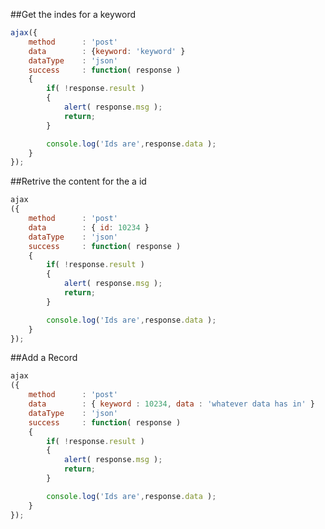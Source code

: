 ##Get the indes for a keyword

```javascript
ajax({
	method		: 'post'
	data		: {keyword: 'keyword' }
	dataType	: 'json'
	success		: function( response )
	{
		if( !response.result )
		{
			alert( response.msg );
			return;
		}

		console.log('Ids are',response.data );
	}
});
```

##Retrive the content for the a id

```javascript
ajax
({
	method		: 'post'
	data		: { id: 10234 }
	dataType	: 'json'
	success		: function( response )
	{
		if( !response.result )
		{
			alert( response.msg );
			return;
		}

		console.log('Ids are',response.data );
	}
});
```

##Add a Record

```javascript
ajax
({
	method		: 'post'
	data		: { keyword : 10234, data : 'whatever data has in' }
	dataType	: 'json'
	success		: function( response )
	{
		if( !response.result )
		{
			alert( response.msg );
			return;
		}

		console.log('Ids are',response.data );
	}
});
```

